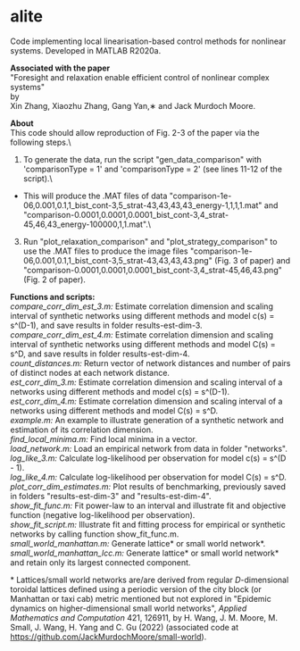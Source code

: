 # alite
Code implementing local linearisation-based control methods for nonlinear systems. Developed in MATLAB R2020a.

__Associated with the paper__\
"Foresight and relaxation enable efficient control of nonlinear complex systems"\
by\
Xin Zhang, Xiaozhu Zhang, Gang Yan,∗ and Jack Murdoch Moore.

__About__\
This code should allow reproduction of Fig. 2-3 of the paper via the following steps.\
1. To generate the data, run the script "gen_data_comparison" with 'comparisonType = 1' and 'comparisonType = 2' (see lines 11-12 of the script).\
* This will produce the .MAT files of data "comparison-1e-06,0.001,0.1,1_bist_cont-3,5_strat-43,43,43,43_energy-1,1,1,1.mat" and "comparison-0.0001,0.0001,0.0001_bist_cont-3,4_strat-45,46,43_energy-100000,1,1.mat".\
3. Run "plot_relaxation_comparison" and "plot_strategy_comparison" to use the .MAT files to produce the image files "comparison-1e-06,0.001,0.1,1_bist_cont-3,5_strat-43,43,43,43.png" (Fig. 3 of paper) and "comparison-0.0001,0.0001,0.0001_bist_cont-3,4_strat-45,46,43.png" (Fig. 2 of paper).

__Functions and scripts:__\
_compare_corr_dim_est_3.m:_ Estimate correlation dimension and scaling interval of synthetic networks using different methods and model c(s) = s^(D-1), and save results in folder results-est-dim-3.\
_compare_corr_dim_est_4.m:_ Estimate correlation dimension and scaling interval of synthetic networks using different methods and model C(s) = s^D, and save results in folder results-est-dim-4.\
_count_distances.m:_ Return vector of network distances and number of pairs of distinct nodes at each network distance.\
_est_corr_dim_3.m:_ Estimate correlation dimension and scaling interval of a networks using different methods and model c(s) = s^(D-1).\
_est_corr_dim_4.m:_ Estimate correlation dimension and scaling interval of a networks using different methods and model C(s) = s^D.\
_example.m:_ An example to illustrate generation of a synthetic network and estimation of its correlation dimension.\
_find_local_minima.m:_ Find local minima in a vector.\
_load_network.m:_ Load an empirical network from data in folder "networks".\
_log_like_3.m:_ Calculate log-likelihood per observation for model c(s) = s^(D - 1).\
_log_like_4.m:_ Calculate log-likelihood per observation for model C(s) = s^D.\
_plot_corr_dim_estimates.m:_ Plot results of benchmarking, previously saved in folders "results-est-dim-3" and "results-est-dim-4".\
_show_fit_func.m:_ Fit power-law to an interval and illustrate fit and objective function (negative log-likelihood per observation).\
_show_fit_script.m:_ Illustrate fit and fitting process for empirical or synthetic networks by calling function show_fit_func.m.\
_small_world_manhattan.m:_ Generate lattice* or small world network*.\
_small_world_manhattan_lcc.m:_ Generate lattice* or small world network* and retain only its largest connected component.

\* Lattices/small world networks are/are derived from regular $D$-dimensional toroidal lattices defined using a periodic version of the city block (or Manhattan or taxi cab) metric mentioned but not explored in "Epidemic dynamics on higher-dimensional small world networks", _Applied Mathematics and Computation_
421, 126911, by H. Wang, J. M. Moore, M. Small, J. Wang, H. Yang and C. Gu (2022) (associated code at https://github.com/JackMurdochMoore/small-world).
